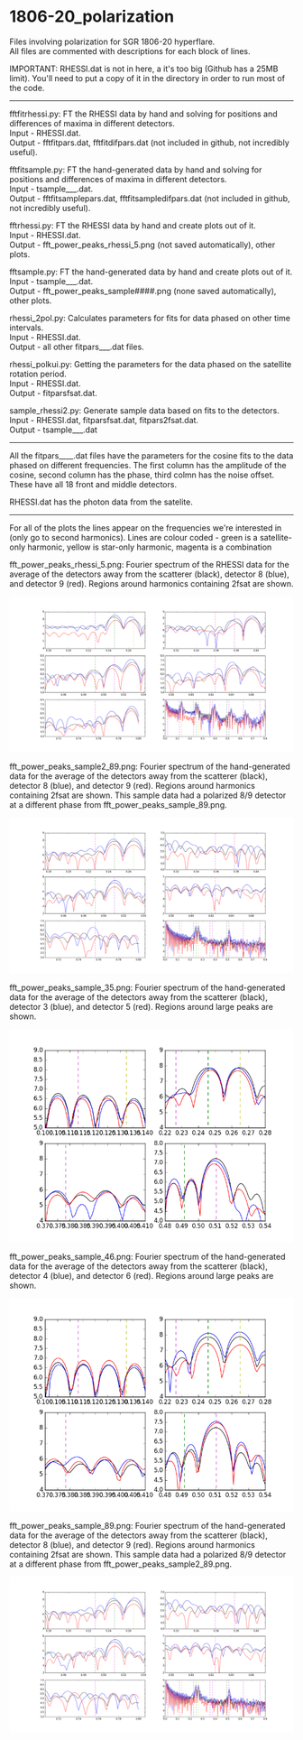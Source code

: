 # 1806-20_polarization

Files involving polarization for SGR 1806-20 hyperflare.  
All files are commented with descriptions for each block of lines.

IMPORTANT: RHESSI.dat is not in here, a it's too big (Github has a 25MB limit).  You'll need to put a copy of it in the directory in order to run most of the code.

----------------------------------------------------------------------------------------------------------------

fftfitrhessi.py: FT the RHESSI data by hand and solving for positions and differences of maxima in different detectors.  
Input - RHESSI.dat.  
Output - fftfitpars.dat, fftfitdifpars.dat (not included in github, not incredibly useful).

fftfitsample.py: FT the hand-generated data by hand and solving for positions and differences of maxima in different detectors.  
Input - tsample___.dat.  
Output - fftfitsamplepars.dat, fftfitsampledifpars.dat (not included in github, not incredibly useful).

fftrhessi.py: FT the RHESSI data by hand and create plots out of it.  
Input - RHESSI.dat.  
Output - fft_power_peaks_rhessi_5.png (not saved automatically), other plots.  

fftsample.py: FT the hand-generated data by hand and create plots out of it.  
Input - tsample___.dat.  
Output - fft_power_peaks_sample####.png (none saved automatically), other plots.  

rhessi_2pol.py: Calculates parameters for fits for data phased on other time intervals.  
Input - RHESSI.dat.  
Output - all other fitpars___.dat files.

rhessi_polkui.py: Getting the parameters for the data phased on the satellite rotation period.  
Input - RHESSI.dat.  
Output - fitparsfsat.dat.  

sample_rhessi2.py: Generate sample data based on fits to the detectors.  
Input - RHESSI.dat, fitparsfsat.dat, fitpars2fsat.dat.  
Output - tsample___.dat

----------------------------------------------------------------------------------------------------------------

All the fitpars____.dat files have the parameters for the cosine fits to the data phased on different frequencies.  The first column has the amplitude of the cosine, second column has the phase, third colmn has the noise offset.  These have all 18 front and middle detectors.

RHESSI.dat has the photon data from the satelite.

----------------------------------------------------------------------------------------------------------------

For all of the plots the lines appear on the frequencies we're interested in (only go to second harmonics).  Lines are colour coded - green is a satellite-only harmonic, yellow is star-only harmonic, magenta is a combination

fft_power_peaks_rhessi_5.png: Fourier spectrum of the RHESSI data for the average of the detectors away from the scatterer (black), detector 8 (blue), and detector 9 (red).  Regions around harmonics containing 2fsat are shown.

![fft_power_peaks_rhessi_5.png](fft_power_peaks_rhessi_5.png)

fft_power_peaks_sample2_89.png: Fourier spectrum of the hand-generated data for the average of the detectors away from the scatterer (black), detector 8 (blue), and detector 9 (red).  Regions around harmonics containing 2fsat are shown.  This sample data had a polarized 8/9 detector at a different phase from fft_power_peaks_sample_89.png.

![fft_power_peaks_sample2_89.png](fft_power_peaks_sample2_89.png)

fft_power_peaks_sample_35.png: Fourier spectrum of the hand-generated data for the average of the detectors away from the scatterer (black), detector 3 (blue), and detector 5 (red).  Regions around large peaks are shown.

![fft_power_peaks_sample_35.png](fft_power_peaks_sample_35.png)

fft_power_peaks_sample_46.png: Fourier spectrum of the hand-generated data for the average of the detectors away from the scatterer (black), detector 4 (blue), and detector 6 (red).  Regions around large peaks are shown.

![fft_power_peaks_sample_46.png](fft_power_peaks_sample_46.png)

fft_power_peaks_sample_89.png: Fourier spectrum of the hand-generated data for the average of the detectors away from the scatterer (black), detector 8 (blue), and detector 9 (red).  Regions around harmonics containing 2fsat are shown.  This sample data had a polarized 8/9 detector at a different phase from fft_power_peaks_sample2_89.png.

![fft_power_peaks_sample_89.png](fft_power_peaks_sample_89.png)
